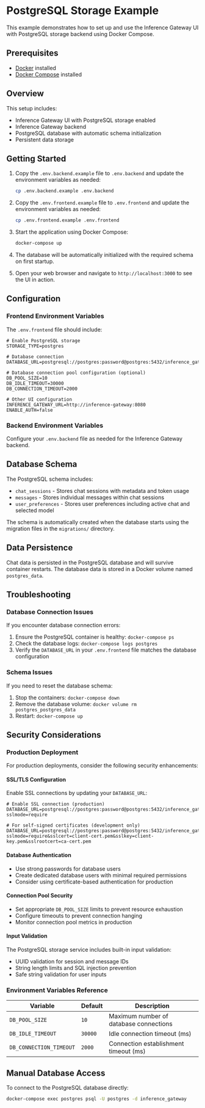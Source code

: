 # PostgreSQL Storage Example

This example demonstrates how to set up and use the Inference Gateway UI with PostgreSQL storage backend using Docker Compose.

## Prerequisites

- [Docker](https://www.docker.com/get-started) installed
- [Docker Compose](https://docs.docker.com/compose/install/) installed

## Overview

This setup includes:

- Inference Gateway UI with PostgreSQL storage enabled
- Inference Gateway backend
- PostgreSQL database with automatic schema initialization
- Persistent data storage

## Getting Started

1. Copy the `.env.backend.example` file to `.env.backend` and update the environment variables as needed:

   ```sh
   cp .env.backend.example .env.backend
   ```

2. Copy the `.env.frontend.example` file to `.env.frontend` and update the environment variables as needed:

   ```sh
   cp .env.frontend.example .env.frontend
   ```

3. Start the application using Docker Compose:

   ```sh
   docker-compose up
   ```

4. The database will be automatically initialized with the required schema on first startup.

5. Open your web browser and navigate to `http://localhost:3000` to see the UI in action.

## Configuration

### Frontend Environment Variables

The `.env.frontend` file should include:

```env
# Enable PostgreSQL storage
STORAGE_TYPE=postgres

# Database connection
DATABASE_URL=postgresql://postgres:password@postgres:5432/inference_gateway

# Database connection pool configuration (optional)
DB_POOL_SIZE=10
DB_IDLE_TIMEOUT=30000
DB_CONNECTION_TIMEOUT=2000

# Other UI configuration
INFERENCE_GATEWAY_URL=http://inference-gateway:8080
ENABLE_AUTH=false
```

### Backend Environment Variables

Configure your `.env.backend` file as needed for the Inference Gateway backend.

## Database Schema

The PostgreSQL schema includes:

- `chat_sessions` - Stores chat sessions with metadata and token usage
- `messages` - Stores individual messages within chat sessions
- `user_preferences` - Stores user preferences including active chat and selected model

The schema is automatically created when the database starts using the migration files in the `migrations/` directory.

## Data Persistence

Chat data is persisted in the PostgreSQL database and will survive container restarts. The database data is stored in a Docker volume named `postgres_data`.

## Troubleshooting

### Database Connection Issues

If you encounter database connection errors:

1. Ensure the PostgreSQL container is healthy: `docker-compose ps`
2. Check the database logs: `docker-compose logs postgres`
3. Verify the `DATABASE_URL` in your `.env.frontend` file matches the database configuration

### Schema Issues

If you need to reset the database schema:

1. Stop the containers: `docker-compose down`
2. Remove the database volume: `docker volume rm postgres_postgres_data`
3. Restart: `docker-compose up`

## Security Considerations

### Production Deployment

For production deployments, consider the following security enhancements:

#### SSL/TLS Configuration

Enable SSL connections by updating your `DATABASE_URL`:

```env
# Enable SSL connection (production)
DATABASE_URL=postgresql://postgres:password@postgres:5432/inference_gateway?sslmode=require

# For self-signed certificates (development only)
DATABASE_URL=postgresql://postgres:password@postgres:5432/inference_gateway?sslmode=require&sslcert=client-cert.pem&sslkey=client-key.pem&sslrootcert=ca-cert.pem
```

#### Database Authentication

- Use strong passwords for database users
- Create dedicated database users with minimal required permissions
- Consider using certificate-based authentication for production

#### Connection Pool Security

- Set appropriate `DB_POOL_SIZE` limits to prevent resource exhaustion
- Configure timeouts to prevent connection hanging
- Monitor connection pool metrics in production

#### Input Validation

The PostgreSQL storage service includes built-in input validation:

- UUID validation for session and message IDs
- String length limits and SQL injection prevention
- Safe string validation for user inputs

### Environment Variables Reference

| Variable | Default | Description |
|----------|---------|-------------|
| `DB_POOL_SIZE` | `10` | Maximum number of database connections |
| `DB_IDLE_TIMEOUT` | `30000` | Idle connection timeout (ms) |
| `DB_CONNECTION_TIMEOUT` | `2000` | Connection establishment timeout (ms) |

## Manual Database Access

To connect to the PostgreSQL database directly:

```sh
docker-compose exec postgres psql -U postgres -d inference_gateway
```
